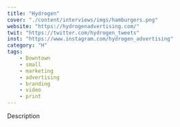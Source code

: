 ```yaml
---
title: "Hydrogen"
cover: "./content/interviews/imgs/hamburgers.png"
website: "https://hydrogenadvertising.com/"
twit: "https://twitter.com/hydrogen_tweets"
inst: "https://www.instagram.com/hydrogen_advertising"
category: "H"
tags:
    - Downtown
    - small
    - marketing
    - advertising
    - branding
    - video
    - print
---
```


Description
